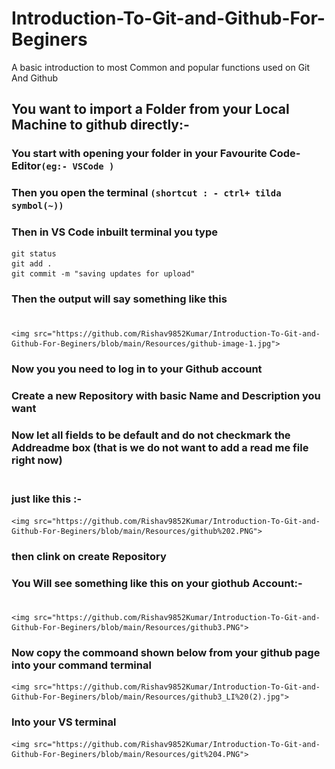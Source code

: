 # Introduction-To-Git-and-Github-For-Beginers
A basic introduction to most Common and popular functions used on Git And Github
## You want to import a Folder from your Local Machine to github directly:- 
### You start with opening your folder in your Favourite Code-Editor`(eg:- VSCode )`
### Then you open the terminal `(shortcut : - ctrl+ tilda symbol(~))`
### Then in VS Code inbuilt terminal you type
```
git status
git add .
git commit -m "saving updates for upload"
```
### Then the output will say something like this </br></br>
    <img src="https://github.com/Rishav9852Kumar/Introduction-To-Git-and-Github-For-Beginers/blob/main/Resources/github-image-1.jpg">
### Now you you need to log in to your Github account 
### Create a new Repository with basic Name and Description you want
### Now let all fields to be default and do not checkmark the Addreadme box (that is we do not want to add a read me file right now)
### </br><b>just like this :-</b></br>
    <img src="https://github.com/Rishav9852Kumar/Introduction-To-Git-and-Github-For-Beginers/blob/main/Resources/github%202.PNG">
### then clink on create Repository
### You Will see something like this on your giothub Account:-</br></br>
    <img src="https://github.com/Rishav9852Kumar/Introduction-To-Git-and-Github-For-Beginers/blob/main/Resources/github3.PNG">
### Now copy the commoand shown below from your github page into your command terminal </br>
    <img src="https://github.com/Rishav9852Kumar/Introduction-To-Git-and-Github-For-Beginers/blob/main/Resources/github3_LI%20(2).jpg">
### Into your VS terminal
    <img src="https://github.com/Rishav9852Kumar/Introduction-To-Git-and-Github-For-Beginers/blob/main/Resources/git%204.PNG">




